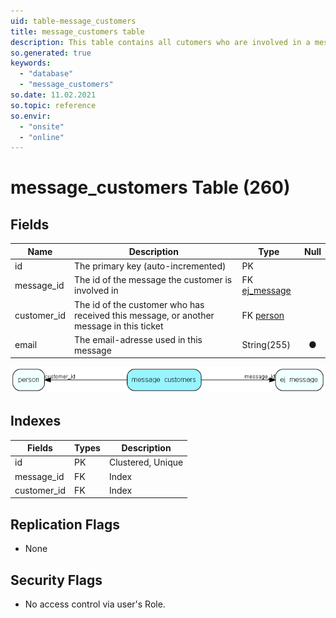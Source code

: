 ```yaml
---
uid: table-message_customers
title: message_customers table
description: This table contains all cutomers who are involved in a message
so.generated: true
keywords:
  - "database"
  - "message_customers"
so.date: 11.02.2021
so.topic: reference
so.envir:
  - "onsite"
  - "online"
---
```


# message\_customers Table (260)

## Fields

| Name | Description | Type | Null |
|------|-------------|------|:----:|
|id|The primary key (auto-incremented)|PK| |
|message\_id|The id of the message the customer is involved in|FK [ej_message](ej-message.md)| |
|customer\_id|The id of the customer who has received this message, or another message in this ticket|FK [person](person.md)| |
|email|The email-adresse used in this message|String(255)|&#x25CF;|


![message_customers table relationship diagram](./media/message_customers.png)

## Indexes

| Fields | Types | Description |
|--------|-------|-------------|
|id |PK |Clustered, Unique |
|message\_id |FK |Index |
|customer\_id |FK |Index |

## Replication Flags

* None

## Security Flags

* No access control via user's Role.

